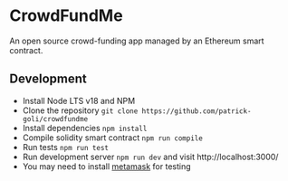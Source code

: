 # CrowdFundMe

An open source crowd-funding app managed by an Ethereum smart contract.

## Development

* Install Node LTS v18 and NPM
* Clone the repository `git clone https://github.com/patrick-goli/crowdfundme`
* Install dependencies `npm install`
* Compile solidity smart contract `npm run compile`
* Run tests `npm run test`
* Run development server `npm run dev` and visit http://localhost:3000/
* You may need to install [metamask](https://metamask.io) for testing
